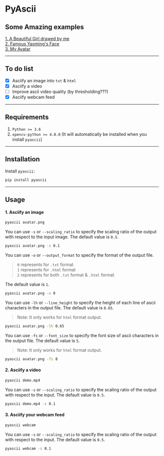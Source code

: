 # PyAscii

## Some Amazing examples
[1. A Beautiful Girl drawed by me](http://zhoudaxia.eu/PyAscii/examples/test1.html)  
[2. Famous Yaoming's Face](http://zhoudaxia.eu/PyAscii/examples/yaoming.html)  
[3. My Avatar](http://zhoudaxia.eu/PyAscii/examples/avatar.html)

---
## To do list
- [x] Asciify an image into `txt` & `html`
- [x] Asciify a video
- [ ] Improve ascii video quality (by thresholding???)
- [x] Asciify webcam feed

---
## Requirements
1. `Python >= 3.6`
2. `opencv-python >= 4.0.0` (It will automatically be installed when you install `pyascii`)

---
## Installation
Install `pyascii`:

```bash
pip install pyascii
```

---

## Usage
#### 1. Asciify an image
```bash
pyascii avatar.png
```
You can use `-s` or `--scaling_ratio` to specify the scaling ratio of the output with respect to the input image. The default value is `0.5`.  
```bash
pyascii avatar.png -s 0.1
```

You can use `-o` or `--output_format` to specify the format of the output file.  
>`0` represents for `.txt` format  
`1` represents for `.html` format  
`2` represents for both `.txt` format & `.html` format

The default value is `1`.
```bash
pyascii avatar.png -o 0
```

You can use `-lh` or `--line_height` to specify the height of each line of ascii characters in the output file. The default value is `0.65`.
> Note: It only works for `html` format output.
```bash
pyascii avatar.png -lh 0.65
```

You can use `-fs` or `--font_size` to specify the font size of ascii characters in the output file. The default value is `5`.
> Note: It only works for `html` format output.
```bash
pyascii avatar.png -fs 8
```

#### 2. Asciify a video
```bash
pyascii demo.mp4
```
You can use `-s` or `--scaling_ratio` to specify the scaling ratio of the output with respect to the input. The default value is `0.5`.  
```bash
pyascii demo.mp4 -s 0.1
```

#### 3. Asciify your webcam feed
```bash
pyascii webcam
```
You can use `-s` or `--scaling_ratio` to specify the scaling ratio of the output with respect to the input. The default value is `0.5`.  
```bash
pyascii webcam -s 0.1
```
